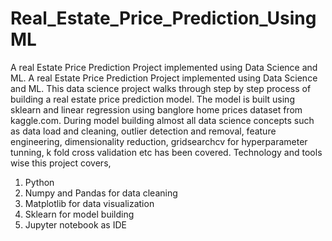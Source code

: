 # Real_Estate_Price_Prediction_UsingML
A real Estate Price Prediction Project implemented using Data Science and ML.
A real Estate Price Prediction Project implemented using Data Science and ML. This data science project walks through step by step process of building a real estate price prediction model. The model is built using sklearn and linear regression using banglore home prices dataset from kaggle.com. During model building almost all data science concepts such as data load and cleaning, outlier detection and removal, feature engineering, dimensionality reduction, gridsearchcv for hyperparameter tunning, k fold cross validation etc has been covered. Technology and tools wise this project covers,
1) Python
2) Numpy and Pandas for data cleaning
3) Matplotlib for data visualization
4) Sklearn for model building
5) Jupyter notebook as IDE
